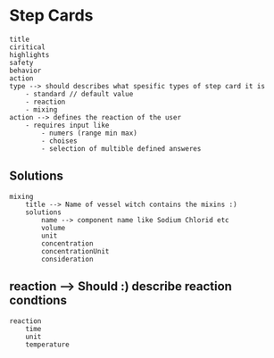 # Step Cards

    title
    ciritical
    highlights
    safety
    behavior
    action
    type --> should describes what spesific types of step card it is
        - standard // default value
        - reaction
        - mixing
    action --> defines the reaction of the user
        - requires input like
            - numers (range min max)
            - choises
            - selection of multible defined answeres

## Solutions

    mixing
        title --> Name of vessel witch contains the mixins :)
        solutions
            name --> component name like Sodium Chlorid etc
            volume
            unit
            concentration
            concentrationUnit
            consideration

## reaction --> Should :) describe reaction condtions

    reaction
        time
        unit
        temperature
